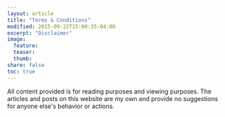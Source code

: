```yaml
---
layout: article
title: "Terms & Conditions"
modified: 2015-09-22T15:00:35-04:00
excerpt: "Disclaimer"
image:
  feature:
  teaser:
  thumb:
share: false
toc: true
---
```


All content provided is for reading purposes and viewing purposes. 
The articles and posts on this website are my own and provide no suggestions for anyone else's behavior or actions.  

